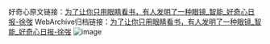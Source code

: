 好奇心原文链接：[为了让你只用眼睛看书，有人发明了一种眼镜_智能_好奇心日报-徐弢](https://www.qdaily.com/articles/7173.html)
WebArchive归档链接：[为了让你只用眼睛看书，有人发明了一种眼镜_智能_好奇心日报-徐弢](http://web.archive.org/web/20160809000139/http://www.qdaily.com/articles/7173.html)
![image](http://ww3.sinaimg.cn/large/007d5XDply1g3x09kzsryj30u027u7wh)